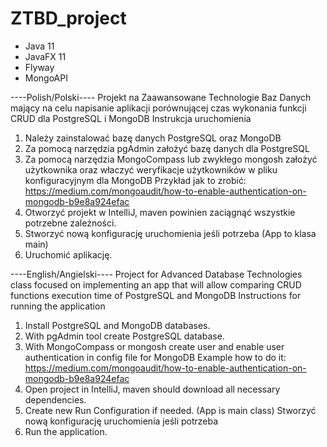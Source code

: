 # ZTBD_project
- Java 11
- JavaFX 11
- Flyway
- MongoAPI

----Polish/Polski----
Projekt na Zaawansowane Technologie Baz Danych mający na celu napisanie aplikacji porównującej czas wykonania funkcji CRUD dla PostgreSQL i MongoDB
Instrukcja uruchomienia
1. Należy zainstalować bazę danych PostgreSQL oraz MongoDB
2. Za pomocą narzędzia pgAdmin założyć bazę danych dla PostgreSQL
3. Za pomocą narzędzia MongoCompass lub zwykłego mongosh założyć użytkownika oraz właczyć weryfikacje użytkowników w pliku konfiguracyjnym dla MongoDB
	Przykład jak to zrobić: https://medium.com/mongoaudit/how-to-enable-authentication-on-mongodb-b9e8a924efac
4. Otworzyć projekt w IntelliJ, maven powinien zaciągnąć wszystkie potrzebne zależności.
5. Stworzyć nową konfigurację uruchomienia jeśli potrzeba (App to klasa main)
6. Uruchomić aplikację.

----English/Angielski----
Project for Advanced Database Technologies class focused on implementing an app that will allow comparing CRUD functions execution time of PostgreSQL and MongoDB
Instructions for running the application
1. Install PostgreSQL and MongoDB databases.
2. With pgAdmin tool create PostgreSQL database.
3. With MongoCompass or mongosh create user and enable user authentication in config file for MongoDB
	Example how to do it: https://medium.com/mongoaudit/how-to-enable-authentication-on-mongodb-b9e8a924efac
4. Open project in IntelliJ, maven should download all necessary dependencies.
5. Create new Run Configuration if needed. (App is main class)
Stworzyć nową konfigurację uruchomienia jeśli potrzeba
6. Run the application.

